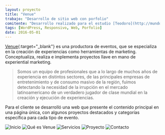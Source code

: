 ```yaml
---
layout: proyecto
title: "Venue"
trabajo: "Desarrollo de sitio web con porfolio"
comitente: "Desarrollo realizado para el estudio [Teodoro](http://mundoteodoro.com)."
tags: [WordPress, Responsivo, Web, Porfolio]
date: 2016-05-01
---
```


[Venue](http://www.venue.com.ar/){:target="_blank"} es una productora de eventos, que se especializa en la creación de experiencias como herramientas de marketing. Conceptualiza, realiza e implementa proyectos llave en mano de experiential marketing.

> Somos un equipo de profesionales que a lo largo de muchos años de experiencia en distintos sectores, de las principales empresas de entretenimiento y de consumo masivo de la región, fuimos detectando la necesidad de la irrupción en el mercado latinoamericano de un verdadero jugador de clase mundial en la creación y ejecución de experiencias.

Para el cliente se desarrolló una web que presente el contenido principal en una página única, con algunos proyectos destacados y categorías específica para cada tipo de evento.

<div class="fotorama">
    <img src="{{ site.baseurl }}/img/2016_venue1.jpg" alt="Inicio" />
    <img src="{{ site.baseurl }}/img/2016_venue2.jpg" alt="Qué es Venue" />
    <img src="{{ site.baseurl }}/img/2016_venue3.jpg" alt="Servicios" />
    <img src="{{ site.baseurl }}/img/2016_venue4.jpg" alt="Proyecto" />
    <img src="{{ site.baseurl }}/img/2016_venue5.jpg" alt="Contacto" />
</div>
